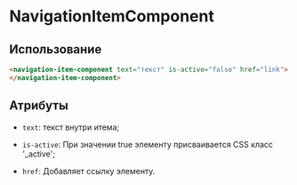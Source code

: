 # NavigationItemComponent

## Использование
```html
<navigation-item-component text="текст" is-active="false" href="link">
</navigation-item-component>
```

## Атрибуты

- `text`: текст внутри итема;

- `is-active`: При значении true элементу присваивается CSS класс '_active';

- `href`: Добавляет ссылку элементу.